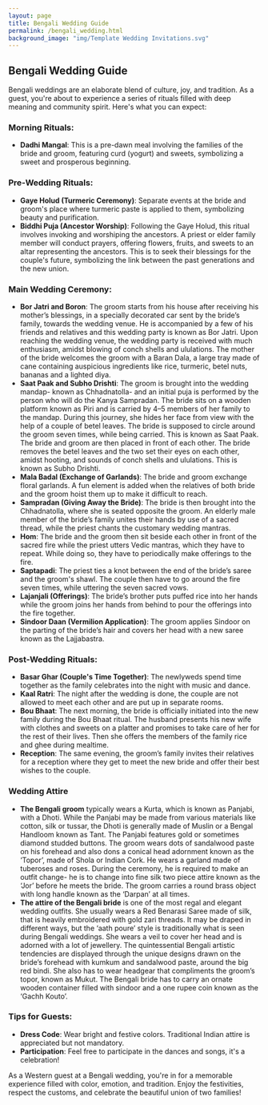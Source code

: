 ```yaml
---
layout: page
title: Bengali Wedding Guide
permalink: /bengali_wedding.html
background_image: "img/Template Wedding Invitations.svg"
---
```


## Bengali Wedding Guide

Bengali weddings are an elaborate blend of culture, joy, and tradition. As a guest, you're about to experience a series of rituals filled with deep meaning and community spirit. Here's what you can expect:

### Morning Rituals:

- **Dadhi Mangal**: This is a pre-dawn meal involving the families of the bride and groom, featuring curd (yogurt) and sweets, symbolizing a sweet and prosperous beginning.

### Pre-Wedding Rituals:

- **Gaye Holud (Turmeric Ceremony)**: Separate events at the bride and groom's place where turmeric paste is applied to them, symbolizing beauty and purification.
- **Biddhi Puja (Ancestor Worship)**: Following the Gaye Holud, this ritual involves invoking and worshiping the ancestors. A priest or elder family member will conduct prayers, offering flowers, fruits, and sweets to an altar representing the ancestors. This is to seek their blessings for the couple's future, symbolizing the link between the past generations and the new union.

### Main Wedding Ceremony:

- **Bor Jatri and Boron**: The groom starts from his house after receiving his mother’s blessings, in a specially decorated car sent by the bride’s family, towards the wedding venue. He is accompanied by a few of his friends and relatives and this wedding party is known as Bor Jatri. Upon reaching the wedding venue, the wedding party is received with much enthusiasm, amidst blowing of conch shells and ululations. The mother of the bride welcomes the groom with a Baran Dala, a large tray made of cane containing auspicious ingredients like rice, turmeric, betel nuts, bananas and a lighted diya.
- **Saat Paak and Subho Drishti**: The groom is brought into the wedding mandap- known as Chhadnatolla- and an initial puja is performed by the person who will do the Kanya Sampradan. The bride sits on a wooden platform known as Piri and is carried by 4–5 members of her family to the mandap. During this journey, she hides her face from view with the help of a couple of betel leaves. The bride is supposed to circle around the groom seven times, while being carried. This is known as Saat Paak. The bride and groom are then placed in front of each other. The bride removes the betel leaves and the two set their eyes on each other, amidst hooting, and sounds of conch shells and ululations. This is known as Subho Drishti.
- **Mala Badal (Exchange of Garlands)**: The bride and groom exchange floral garlands. A fun element is added when the relatives of both bride and the groom hoist them up to make it difficult to reach.
- **Sampradan (Giving Away the Bride)**: The bride is then brought into the Chhadnatolla, where she is seated opposite the groom. An elderly male member of the bride’s family unites their hands by use of a sacred thread, while the priest chants the customary wedding mantras.
- **Hom**: The bride and the groom then sit beside each other in front of the sacred fire while the priest utters Vedic mantras, which they have to repeat. While doing so, they have to periodically make offerings to the fire.
- **Saptapadi**: The priest ties a knot between the end of the bride’s saree and the groom's shawl. The couple then have to go around the fire seven times, while uttering the seven sacred vows.
- **Lajanjali (Offerings)**: The bride’s brother puts puffed rice into her hands while the groom joins her hands from behind to pour the offerings into the fire together.
- **Sindoor Daan (Vermilion Application)**: The groom applies Sindoor on the parting of the bride’s hair and covers her head with a new saree known as the Lajjabastra.

### Post-Wedding Rituals:

- **Basar Ghar (Couple's Time Together)**: The newlyweds spend time together as the family celebrates into the night with music and dance.
- **Kaal Ratri**: The night after the wedding is done, the couple are not allowed to meet each other and are put up in separate rooms.
- **Bou Bhaat**: The next morning, the bride is officially initiated into the new family during the Bou Bhaat ritual. The husband presents his new wife with clothes and sweets on a platter and promises to take care of her for the rest of their lives. Then she offers the members of the family rice and ghee during mealtime.
- **Reception**: The same evening, the groom’s family invites their relatives for a reception where they get to meet the new bride and offer their best wishes to the couple.

### Wedding Attire

- **The Bengali groom** typically wears a Kurta, which is known as Panjabi, with a Dhoti. While the Panjabi may be made from various materials like cotton, silk or tussar, the Dhoti is generally made of Muslin or a Bengal Handloom known as Tant. The Panjabi features gold or sometimes diamond studded buttons. The groom wears dots of sandalwood paste on his forehead and also dons a conical head adornment known as the ‘Topor’, made of Shola or Indian Cork. He wears a garland made of tuberoses and roses. During the ceremony, he is required to make an outfit change- he is to change into fine silk two piece attire known as the ‘Jor’ before he meets the bride. The groom carries a round brass object with long handle known as the ‘Darpan’ at all times.
- **The attire of the Bengali bride** is one of the most regal and elegant wedding outfits. She usually wears a Red Benarasi Saree made of silk, that is heavily embroidered with gold zari threads. It may be draped in different ways, but the ‘aath poure’ style is traditionally what is seen during Bengali weddings. She wears a veil to cover her head and is adorned with a lot of jewellery. The quintessential Bengali artistic tendencies are displayed through the unique designs drawn on the bride’s forehead with kumkum and sandalwood paste, around the big red bindi. She also has to wear headgear that compliments the groom’s topor, known as Mukut. The Bengali bride has to carry an ornate wooden container filled with sindoor and a one rupee coin known as the ‘Gachh Kouto’.

### Tips for Guests:

- **Dress Code**: Wear bright and festive colors. Traditional Indian attire is appreciated but not mandatory.
- **Participation**: Feel free to participate in the dances and songs, it's a celebration!

As a Western guest at a Bengali wedding, you're in for a memorable experience filled with color, emotion, and tradition. Enjoy the festivities, respect the customs, and celebrate the beautiful union of two families!
